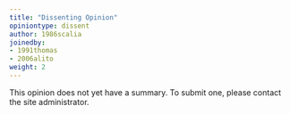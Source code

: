 ```yaml
---
title: "Dissenting Opinion"
opiniontype: dissent
author: 1986scalia
joinedby:
- 1991thomas
- 2006alito
weight: 2
---
```

This opinion does not yet have a summary. To submit one, please contact the site administrator.